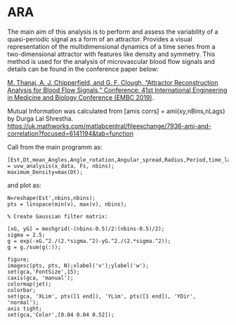 # ARA

The main aim of this analysis is to perform and assess the variability of a quasi-periodic signal as a form of an attractor. Provides a visual representation of the multidimensional dynamics of a time series from a two-dimensional attractor with features like density and symmetry. This method is used for the analysis of microvascular blood flow signals and details can be found in the conference paper below: 

[M. Thanaj, A. J. Chipperfield, and G. F. Clough, “Attractor Reconstruction Analysis for Blood Flow Signals,” Conference: 41st International Engineering in Medicine and Biology Conference (EMBC 2019)](https://ieeexplore.ieee.org/document/8856856).





Mutual Information was calculated from [amis corrs] = ami(xy,nBins,nLags) by Durga Lal Shrestha.
https://uk.mathworks.com/matlabcentral/fileexchange/7936-ami-and-correlation?focused=6141194&tab=function

Call from the main programm as:

```
[Est,Dt,mean_Angles,Angle_rotation,Angular_spread,Radius,Period,time_lag,u,v,w] = uvw_analysis(x_data, Fs, nbins);
maximum_Density=max(Dt);

```
and plot as:

```
N=reshape(Est',nbins,nbins);
pts = linspace(min(v), max(v), nbins);

% Create Gaussian filter matrix:

[xG, yG] = meshgrid(-(nbins-0.5)/2:(nbins-0.5)/2);
sigma = 2.5;
g = exp(-xG.^2./(2.*sigma.^2)-yG.^2./(2.*sigma.^2));
g = g./sum(g(:));

figure;
imagesc(pts, pts, N);xlabel('v');ylabel('w');
set(gca,'FontSize',15);
caxis(gca, 'manual');
colormap(jet);
colorbar;
set(gca, 'XLim', pts([1 end]), 'YLim', pts([1 end]), 'YDir', 'normal');
axis tight;
set(gca,'Color',[0.04 0.04 0.52]);

```
